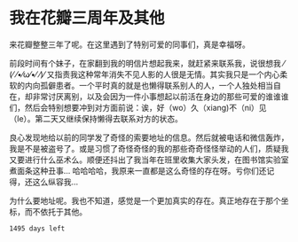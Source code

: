 # 我在花瓣三周年及其他
来花瓣整整三年了呢。在这里遇到了特别可爱的同事们，真是幸福呀。

前段时间有个妹子，在家翻到我的明信片想起我来，就赶紧来联系我，说很想我 ⁄(⁄ ⁄•⁄ω⁄•⁄ ⁄)⁄ 又指责我这种常年消失不见人影的人很是无情。其实我只是一个内心柔软的内向孤僻患者。一个平时真的就是也懒得联系别人的人，一个人独处相当自在，却非常讨厌离别，以及会因为一件小事想起以前活在身边的那些可爱的谁谁谁们，然后会特别想要冲到对方面前说：诶，好（wo）久（xiang)不（ni）见（le）。第二天又继续保持懒得去联系对方的状态。

良心发现地给以前的同学发了奇怪的索要地址的信息。然后就被电话和微信轰炸，我是不是被盗号了。或是习惯了奇怪奇怪的我的那些奇奇怪怪举动的人们，质疑我又要进行什么巫术么。顺便还抖出了我当年在班里收集大家头发，在图书馆实验室煮面条这种丑事... 哈哈哈哈，我原来一直都是这么奇怪的存在呀。亏你们还记得，还这么纵容我...

为什么要地址呢。我也不知道，感觉是一个更加真实的存在。真正地存在于那个坐标，而不依托于其他。

`1495 days left`


